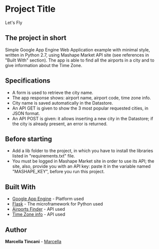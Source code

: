 # Project Title

Let's Fly

## The project in short

Simple Google App Engine Web Application example with minimal style, written in Python 2.7, using Mashape Market API
site (see references in "Built With" section).
The app is able to find all the airports in a city and to give information about the Time Zone.

## Specifications

* A form is used to retrieve the city name.
* The app response shows: airport name, airport code, time zone info.
* City name is saved automatically in the Datastore.
* An API GET is given to show the 3 most popular requested cities, in JSON format.
* An API POST is given: it allows inserting a new city in the Datastore; if the city is already present,
an error is returned.

## Before starting
* Add a lib folder to the project, in which you have to install the libraries listed in "requirements.txt" file.
* You must be logged in Mashape Market site in order to use its API; the site, also, provide you with an API key: 
paste it in the variable named "MASHAPE_KEY", before you run this project.

## Built With

* [Google App Engine](https://cloud.google.com/appengine) - Platform used
* [Flask](http://flask.pocoo.org/) - The microframework for Python used
* [Airports Finder](https://market.mashape.com/cometari/airportsfinder) - API used
* [Time Zone info](https://market.mashape.com/tehuano/time-zone-info) - API used

## Author

**Marcella Tincani** - [Marcella](https://github.com/tmarcy)

